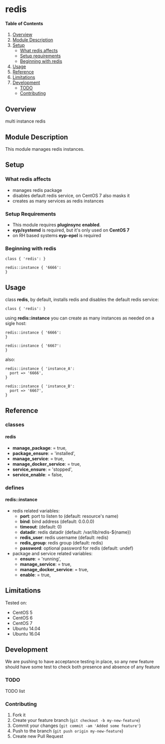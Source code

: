 # redis

#### Table of Contents

1. [Overview](#overview)
2. [Module Description](#module-description)
3. [Setup](#setup)
    * [What redis affects](#what-redis-affects)
    * [Setup requirements](#setup-requirements)
    * [Beginning with redis](#beginning-with-redis)
4. [Usage](#usage)
5. [Reference](#reference)
5. [Limitations](#limitations)
6. [Development](#development)
    * [TODO](#todo)
    * [Contributing](#contributing)

## Overview

multi instance redis

## Module Description

This module manages redis instances.

## Setup

### What redis affects

* manages redis package
* disables default redis service, on CentOS 7 also masks it
* creates as many services as redis instances

### Setup Requirements

* This module requires **pluginsync enabled**.
* **eyp/systemd** is required, but it's only used on **CentOS 7**
* on RH based systems **eyp-epel** is required

### Beginning with redis

```puppet
class { 'redis': }

redis::instance { '6666':
}
```

## Usage

class **redis**, by default, installs redis and disables the default redis service:

```puppet
class { 'redis': }
```

using **redis::instance** you can create as many instances as needed on a sigle host:

```puppet
redis::instance { '6666':
}

redis::instance { '6667':
}
```

also:

```puppet
redis::instance { 'instance_A':
  port => '6666',
}

redis::instance { 'instance_B':
  port => '6667',
}
```

## Reference

### classes

#### redis

* **manage_package**:        = true,
* **package_ensure**:        = 'installed',
* **manage_service**:        = true,
* **manage_docker_service**: = true,
* **service_ensure**:        = 'stopped',
* **service_enable**:        = false,

### defines

#### redis::instance

* redis related variables:
  * **port**: port to listen to (default: resource's name)
  * **bind**: bind address (default: 0.0.0.0)
  * **timeout**: (default: 0)
  * **datadir**: redis datadir (default: /var/lib/redis-${name})
  * **redis_user**: redis username (default: redis)
  * **redis_group**: redis group (default: redis)
  * **password**: optional password for redis (default: undef)
* package and service related variables:
  * **ensure**:                = 'running',
  * **manage_service**:        = true,
  * **manage_docker_service**: = true,
  * **enable**:                = true,

## Limitations

Tested on:
* CentOS 5
* CentOS 6
* CentOS 7
* Ubuntu 14.04
* Ubuntu 16.04

## Development

We are pushing to have acceptance testing in place, so any new feature should
have some test to check both presence and absence of any feature

### TODO

TODO list

### Contributing

1. Fork it
2. Create your feature branch (`git checkout -b my-new-feature`)
3. Commit your changes (`git commit -am 'Added some feature'`)
4. Push to the branch (`git push origin my-new-feature`)
5. Create new Pull Request
